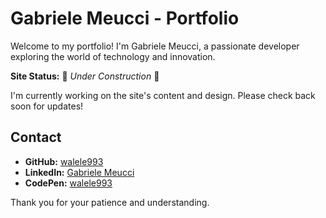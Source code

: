 # Gabriele Meucci - Portfolio

Welcome to my portfolio! I'm Gabriele Meucci, a passionate developer exploring the world of technology and innovation.

**Site Status:** 🚧 *Under Construction* 🚧

I'm currently working on the site's content and design. Please check back soon for updates!

## Contact

- **GitHub:** [walele993](https://github.com/walele993/)
- **LinkedIn:** [Gabriele Meucci](https://www.linkedin.com/in/gabriele-meucci/)
- **CodePen:** [walele993](https://codepen.io/walele993)

Thank you for your patience and understanding.
